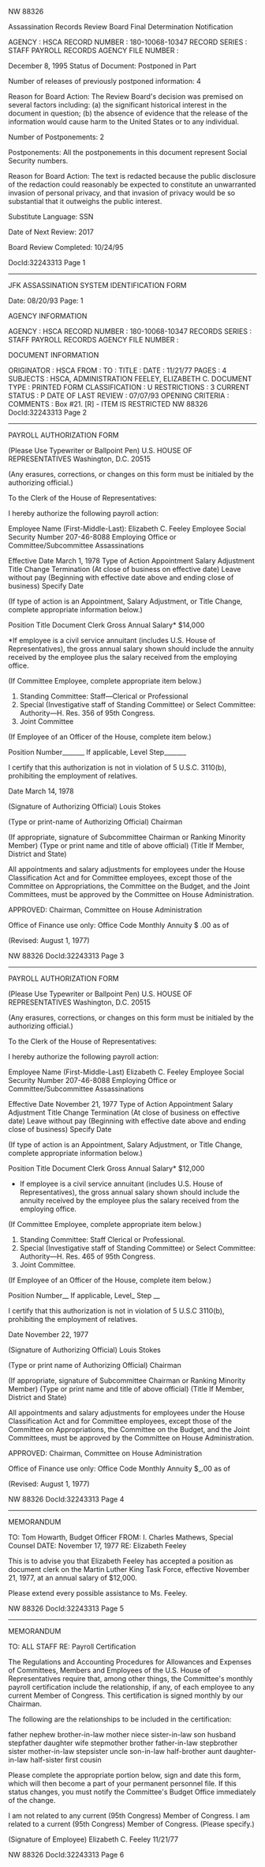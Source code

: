 NW 88326

Assassination Records Review Board
Final Determination Notification

AGENCY : HSCA
RECORD NUMBER : 180-10068-10347
RECORD SERIES : STAFF PAYROLL RECORDS
AGENCY FILE NUMBER :

December 8, 1995
Status of Document: Postponed in Part

Number of releases of previously postponed information: 4

Reason for Board Action: The Review Board's decision was premised on several factors
including: (a) the significant historical interest in the document in question; (b) the
absence of evidence that the release of the information would cause harm to the United
States or to any individual.

Number of Postponements: 2

Postponements: All the postponements in this document represent Social Security numbers.

Reason for Board Action: The text is redacted because the public disclosure of the redaction could
reasonably be expected to constitute an unwarranted invasion of personal privacy, and that invasion of
privacy would be so substantial that it outweighs the public interest.

Substitute Language: SSN

Date of Next Review: 2017

Board Review Completed: 10/24/95

DocId:32243313 Page 1

---

JFK ASSASSINATION SYSTEM
IDENTIFICATION FORM

Date: 08/20/93
Page: 1

AGENCY INFORMATION

AGENCY : HSCA
RECORD NUMBER : 180-10068-10347
RECORDS SERIES : STAFF PAYROLL RECORDS
AGENCY FILE NUMBER :

DOCUMENT INFORMATION

ORIGINATOR : HSCA
FROM :
TO :
TITLE :
DATE : 11/21/77
PAGES : 4
SUBJECTS : HSCA, ADMINISTRATION
FEELEY, ELIZABETH C.
DOCUMENT TYPE : PRINTED FORM
CLASSIFICATION : U
RESTRICTIONS : 3
CURRENT STATUS : P
DATE OF LAST REVIEW : 07/07/93
OPENING CRITERIA :
COMMENTS :
Box #21.
[R] - ITEM IS RESTRICTED
NW 88326
DocId:32243313 Page 2

---

PAYROLL AUTHORIZATION FORM

(Please Use Typewriter or Ballpoint Pen) U.S. HOUSE OF REPRESENTATIVES
Washington, D.C. 20515

(Any erasures, corrections, or changes on this form must be initialed by the authorizing official.)

To the Clerk of the House of Representatives:

I hereby authorize the following payroll action:

Employee Name (First-Middle-Last):
Elizabeth C. Feeley
Employee Social Security Number
207-46-8088
Employing Office or Committee/Subcommittee
Assassinations

Effective Date
March 1, 1978
Type of Action
Appointment
Salary Adjustment
Title Change
Termination (At close of business on effective date)
Leave without pay (Beginning with effective date above and ending close of business)
Specify Date

(If type of action is an Appointment, Salary Adjustment, or Title Change, complete appropriate information below.)

Position Title
Document Clerk
Gross Annual Salary*
$14,000

*If employee is a civil service annuitant (includes U.S. House of Representatives), the gross annual salary shown should include the annuity received by the employee plus the salary received from the employing office.

(If Committee Employee, complete appropriate item below.)

1. Standing Committee: Staff—Clerical or Professional
2. Special (Investigative staff of Standing Committee) or Select Committee: Authority—H. Res. 356 of 95th Congress.
3. Joint Committee

(If Employee of an Officer of the House, complete item below.)

Position Number_______ If applicable, Level Step_______

I certify that this authorization is not in violation of 5 U.S.C. 3110(b), prohibiting the employment of relatives.

Date
March 14, 1978

(Signature of Authorizing Official)
Louis Stokes

(Type or print-name of Authorizing Official)
Chairman

(If appropriate, signature of Subcommittee Chairman or Ranking Minority Member)
(Type or print name and title of above official)
(Title If Member, District and State)

All appointments and salary adjustments for employees under the House Classification Act and for Committee employees, except those of the Committee on Appropriations, the Committee on the Budget, and the Joint Committees, must be approved by the Committee on House Administration.

APPROVED:
Chairman, Committee on House Administration

Office of Finance use only:
Office Code
Monthly Annuity $ .00 as of

(Revised: August 1, 1977)

NW 88326
DocId:32243313 Page 3

---

PAYROLL AUTHORIZATION FORM

(Please Use Typewriter or Ballpoint Pen) U.S. HOUSE OF REPRESENTATIVES
Washington, D.C. 20515

(Any erasures, corrections, or changes on this form must be initialed by the authorizing official.)

To the Clerk of the House of Representatives:

I hereby authorize the following payroll action:

Employee Name (First-Middle-Last)
Elizabeth C. Feeley
Employee Social Security Number
207-46-8088
Employing Office or Committee/Subcommittee
Assassinations

Effective Date
November 21, 1977
Type of Action
Appointment
Salary Adjustment
Title Change
Termination (At close of business on effective date)
Leave without pay (Beginning with effective date above and ending close of business)
Specify Date

(If type of action is an Appointment, Salary Adjustment, or Title Change, complete appropriate information below.)

Position Title
Document Clerk
Gross Annual Salary*
$12,000

* If employee is a civil service annuitant (includes U.S. House of Representatives), the gross annual salary shown should include the annuity received by the employee plus the salary received from the employing office.

(If Committee Employee, complete appropriate item below.)

1. Standing Committee: Staff Clerical or Professional.
2. Special (Investigative staff of Standing Committee) or Select Committee: Authority—H. Res. 465 of 95th Congress.
3. Joint Committee.

(If Employee of an Officer of the House, complete item below.)

Position Number__ If applicable, Level_ Step __

I certify that this authorization is not in violation of 5 U.S.C 3110(b), prohibiting the employment of relatives.

Date
November 22, 1977

(Signature of Authorizing Official)
Louis Stokes

(Type or print name of Authorizing Official)
Chairman

(If appropriate, signature of Subcommittee Chairman or Ranking Minority Member)
(Type or print name and title of above official)
(Title If Member, District and State)

All appointments and salary adjustments for employees under the House Classification Act and for Committee employees, except those of the Committee on Appropriations, the Committee on the Budget, and the Joint Committees, must be approved by the Committee on House Administration.

APPROVED:
Chairman, Committee on House Administration

Office of Finance use only:
Office Code
Monthly Annuity $_.00 as of

(Revised: August 1, 1977)

NW 88326
DocId:32243313 Page 4

---

MEMORANDUM

TO: Tom Howarth, Budget Officer
FROM: I. Charles Mathews, Special Counsel
DATE: November 17, 1977
RE: Elizabeth Feeley

This is to advise you that Elizabeth Feeley has
accepted a position as document clerk on the Martin Luther
King Task Force, effective November 21, 1977, at an annual
salary of $12,000.

Please extend every possible assistance to Ms.
Feeley.

NW 88326
DocId:32243313 Page 5

---

MEMORANDUM

TO: ALL STAFF
RE: Payroll Certification

The Regulations and Accounting Procedures for Allowances and
Expenses of Committees, Members and Employees of the U.S. House of
Representatives require that, among other things, the Committee's
monthly payroll certification include the relationship, if any, of
each employee to any current Member of Congress. This certification
is signed monthly by our Chairman.

The following are the relationships to be included in the
certification:

father nephew brother-in-law
mother niece sister-in-law
son husband stepfather
daughter wife stepmother
brother father-in-law stepbrother
sister mother-in-law stepsister
uncle son-in-law half-brother
aunt daughter-in-law half-sister
first cousin

Please complete the appropriate portion below, sign and date
this form, which will then become a part of your permanent personnel
file. If this status changes, you must notify the Committee's Budget
Office immediately of the change.

I am not related to any current (95th Congress) Member of Congress.
I am related to a current (95th Congress) Member of Congress.
(Please specify.)

(Signature of Employee)
Elizabeth C. Feeley
11/21/77

NW 88326
DocId:32243313 Page 6
